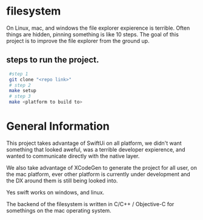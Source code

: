 # filesystem

On Linux, mac, and windows the file explorer expierence is terrible. Often things are hidden, pinning something is like 10 steps. The goal of this project is to improve the file explorer from the ground up.


## steps to run the project.

```bash
 #step 1
 git clone "<repo link>"
 # step 2
 make setup
 # step 3
 make <platform to build to>
```

# General Information 

This project takes advantage of SwiftUi on all platform, we didn't want something that looked aweful, was a terrible developer expierence, and wanted to communicate directly with the native layer.

We also take advantage of XCodeGen to generate the project for all user, on the mac platform, ever other platform is currently under development and the DX around them is still being looked into. 

Yes swift works on windows, and linux.

The backend of the filesystem is written in C/C++ / Objective-C for somethings on the mac operating system.
